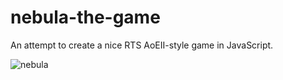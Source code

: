 # nebula-the-game
An attempt to create a nice RTS AoEII-style game in JavaScript.

![nebula](https://user-images.githubusercontent.com/5922575/160675877-a881271d-450a-40b6-8437-56fded8ec249.png)
